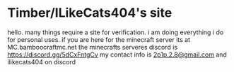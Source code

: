 # Timber/ILikeCats404's site

hello. many things require a site for verification. i am doing everything i do for personal uses. 
if you are here for the minecraft server its at MC.bamboocraftmc.net
the minecrafts serveres discord is https://discord.gg/5dCxFntgCv
my contact info is 2p1p.2.8@gmail.com and ilikecats404 on discord
